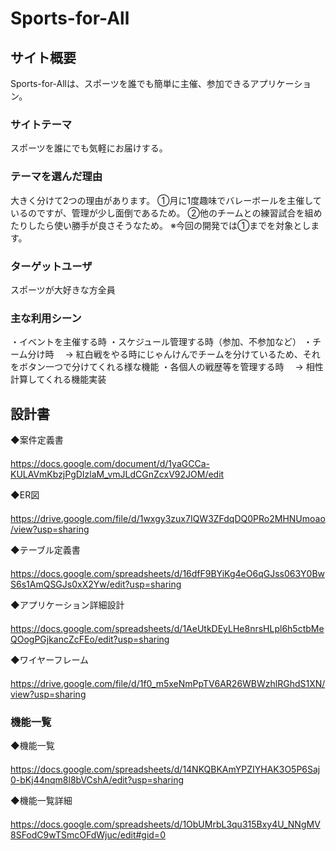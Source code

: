 # Sports-for-All

## サイト概要
Sports-for-Allは、スポーツを誰でも簡単に主催、参加できるアプリケーション。

### サイトテーマ
スポーツを誰にでも気軽にお届けする。

### テーマを選んだ理由
大きく分けて2つの理由があります。
①月に1度趣味でバレーボールを主催しているのですが、管理が少し面倒であるため。
②他のチームとの練習試合を組めたりしたら使い勝手が良さそうなため。
※今回の開発では①までを対象とします。

### ターゲットユーザ
スポーツが大好きな方全員

### 主な利用シーン
・イベントを主催する時
・スケジュール管理する時（参加、不参加など）
・チーム分け時
　→ 紅白戦をやる時にじゃんけんでチームを分けているため、それをボタン一つで分けてくれる様な機能
・各個人の戦歴等を管理する時
　→ 相性計算してくれる機能実装

## 設計書
◆案件定義書 　　　　　　　　　　　　　　　　　　　　　　　　　　　　　　　　
https://docs.google.com/document/d/1yaGCCa-KULAVmKbzjPgDIzlaM_vmJLdCGnZcxV92JOM/edit

◆ER図 　　　　　　　　　　　　　　　　　　　　　　　　　　　　　　　　　　　　　　　　
https://drive.google.com/file/d/1wxgy3zux7IQW3ZFdqDQ0PRo2MHNUmoao/view?usp=sharing

◆テーブル定義書 　　　　　　　　　　　　　　　　　　　　　　　　　　　　　
https://docs.google.com/spreadsheets/d/16dfF9BYiKg4eO6qGJss063Y0BwS6s1AmQSGJs0xX2Yw/edit?usp=sharing

◆アプリケーション詳細設計 　　　　　　　　　　　　　　　　　　　　　　　　　　　　　　　　　　　　　　
https://docs.google.com/spreadsheets/d/1AeUtkDEyLHe8nrsHLpl6h5ctbMeQOogPGjkancZcFEo/edit?usp=sharing

◆ワイヤーフレーム 　　　　　　　　　　　　　　　　　　　　　　　　　　　　　　　　　　　　　　　　　　　　　　
https://drive.google.com/file/d/1f0_m5xeNmPpTV6AR26WBWzhlRGhdS1XN/view?usp=sharing

### 機能一覧
◆機能一覧 　　　　　　　　　　　　　　　　　　　　　　　　　　　　　　　　　　　
https://docs.google.com/spreadsheets/d/14NKQBKAmYPZIYHAK3O5P6Saj0-bKj44nqm8l8bVCshA/edit?usp=sharing

◆機能一覧詳細 　　　　　　　　　　　　　　　　　　　　　　　　　　　　　　　　　　　　　　　
https://docs.google.com/spreadsheets/d/1ObUMrbL3qu315Bxy4U_NNgMV8SFodC9wTSmcOFdWjuc/edit#gid=0
